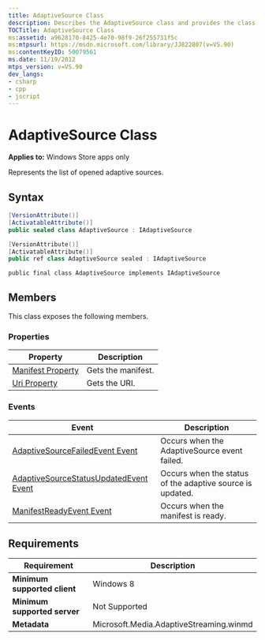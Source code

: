 ```yaml
---
title: AdaptiveSource Class
description: Describes the AdaptiveSource class and provides the class' syntax, members, properties, events, and requirements.
TOCTitle: AdaptiveSource Class
ms:assetid: a9628170-8425-4e70-98f9-26f255731f5c
ms:mtpsurl: https://msdn.microsoft.com/library/JJ822807(v=VS.90)
ms:contentKeyID: 50079561
ms.date: 11/19/2012
mtps_version: v=VS.90
dev_langs:
- csharp
- cpp
- jscript
---
```


# AdaptiveSource Class

**Applies to:** Windows Store apps only

Represents the list of opened adaptive sources.

## Syntax

```csharp
[VersionAttribute()]
[ActivatableAttribute()]
public sealed class AdaptiveSource : IAdaptiveSource
```

```cpp
[VersionAttribute()]
[ActivatableAttribute()]
public ref class AdaptiveSource sealed : IAdaptiveSource
```

```jscript
public final class AdaptiveSource implements IAdaptiveSource
```

## Members

This class exposes the following members.

### Properties

|Property|Description|
|--- |--- |
|[Manifest Property](adaptivesource-manifest-property.md)|Gets the manifest.|
|[Uri Property](adaptivesource-uri-property.md)|Gets the URI.|

### Events

|Event|Description|
|--- |--- |
|[AdaptiveSourceFailedEvent Event](adaptivesource-adaptivesourcefailedevent-event.md)|Occurs when the AdaptiveSource event failed.|
|[AdaptiveSourceStatusUpdatedEvent Event](adaptivesource-adaptivesourcestatusupdatedevent-event.md)|Occurs when the status of the adaptive source is updated.|
|[ManifestReadyEvent Event](adaptivesource-manifestreadyevent-event.md)|Occurs when the manifest is ready.|

## Requirements

|Requirement|Description|
|--- |--- |
|**Minimum supported client**|Windows 8|
|**Minimum supported server**|Not Supported|
|**Metadata**|Microsoft.Media.AdaptiveStreaming.winmd|
